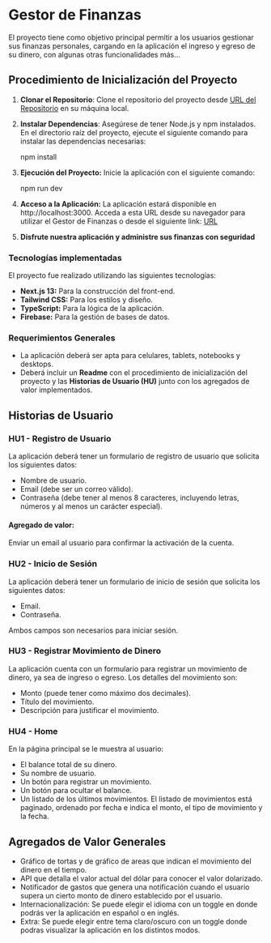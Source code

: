 # Gestor de Finanzas

El proyecto tiene como objetivo principal permitir a los usuarios gestionar sus finanzas personales, cargando en la aplicación el ingreso y egreso de su dinero, con algunas otras funcionalidades más...

## Procedimiento de Inicialización del Proyecto

1. **Clonar el Repositorio**: Clone el repositorio del proyecto desde [URL del Repositorio](https://github.com/RumualdoPablo/crombiewallet2.0.git) en su máquina local.

2. **Instalar Dependencias**: Asegúrese de tener Node.js y npm instalados. En el directorio raíz del proyecto, ejecute el siguiente comando para instalar las dependencias necesarias:

    npm install

3. **Ejecución del Proyecto:** Inicie la aplicación con el siguiente comando:

    npm run dev

4. **Acceso a la Aplicación:** La aplicación estará disponible en http://localhost:3000. Acceda a esta URL desde su navegador para utilizar el Gestor de Finanzas o desde el siguiente link: [URL](https://crombiewallet2-0-pablo-rumualdos-projects.vercel.app/) 

5. **Disfrute nuestra aplicación y administre sus finanzas con seguridad**

### Tecnologías implementadas
El proyecto fue realizado utilizando las siguientes tecnologías:

- **Next.js 13:** Para la construcción del front-end.
- **Tailwind CSS:** Para los estilos y diseño.
- **TypeScript:** Para la lógica de la aplicación.
- **Firebase:** Para la gestión de bases de datos.


### Requerimientos Generales

- La aplicación deberá ser apta para celulares, tablets, notebooks y desktops.
- Deberá incluir un **Readme** con el procedimiento de inicialización del proyecto y las **Historias de Usuario (HU)** junto con los agregados de valor implementados.

## Historias de Usuario

### HU1 - Registro de Usuario

La aplicación deberá tener un formulario de registro de usuario que solicita los siguientes datos:

- Nombre de usuario.
- Email (debe ser un correo válido).
- Contraseña (debe tener al menos 8 caracteres, incluyendo letras, números y al menos un carácter especial).

#### Agregado de valor:

Enviar un email al usuario para confirmar la activación de la cuenta.

### HU2 - Inicio de Sesión

La aplicación deberá tener un formulario de inicio de sesión que solicita los siguientes datos:

- Email.
- Contraseña.

Ambos campos son necesarios para iniciar sesión.

### HU3 - Registrar Movimiento de Dinero

La aplicación cuenta con un formulario para registrar un movimiento de dinero, ya sea de ingreso o egreso. Los detalles del movimiento son:

- Monto (puede tener como máximo dos decimales).
- Título del movimiento.
- Descripción para justificar el movimiento.

### HU4 - Home

En la página principal se le muestra al usuario:

- El balance total de su dinero.
- Su nombre de usuario.
- Un botón para registrar un movimiento.
- Un botón para ocultar el balance.
- Un listado de los últimos movimientos. El listado de movimientos está paginado, ordenado por fecha e indica el monto, el tipo de movimiento y la fecha.

## Agregados de Valor Generales

- Gráfico de tortas y de gráfico de areas que indican el movimiento del dinero en el tiempo.
- API que detalla el valor actual del dólar para conocer el valor dolarizado.
- Notificador de gastos que genera una notificación cuando el usuario supera un cierto monto de dinero establecido por el usuario.
- Internacionalización: Se puede elegir el idioma con un toggle en donde podrás ver la aplicación en español o en inglés.
- Extra:  Se puede elegir entre tema claro/oscuro con un toggle donde podras visualizar la aplicación en los distintos modos.

